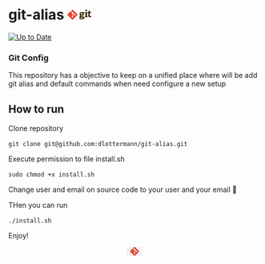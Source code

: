 # git-alias <img src="git-logo.svg" alt="github" width="48"/>

[![Up to Date](https://github.com/ikatyang/emoji-cheat-sheet/workflows/Up%20to%20Date/badge.svg)](https://github.com/ikatyang/emoji-cheat-sheet/actions?query=workflow%3A%22Up+to+Date%22)

### Git Config

This repository has a objective to keep on a unified place where will be add git alias and default commands when need configure a new setup

## How to run

Clone repository

```
git clone git@github.com:dlottermann/git-alias.git
```

Execute permission to file install.sh

```
sudo chmod +x install.sh
```

Change user and email on source code to your user and your email 🧐

THen you can run

```
./install.sh
```

Enjoy!

<div style="text-align:center"><img src="image.png" alt="github" width="32"/> </div>
